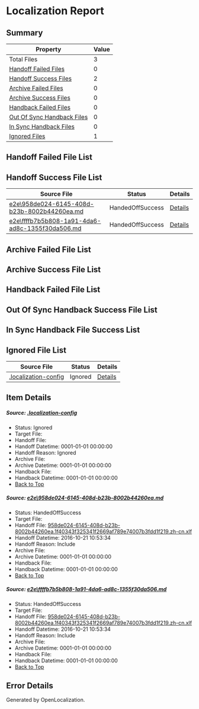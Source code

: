 # <a name='report-top'></a> Localization Report

## Summary
 Property | Value 
 -------- | ----- 
 Total Files | 3
[ Handoff Failed Files ](#handoff-failed-list)| 0
[ Handoff Success Files ](#handoff-success-list)| 2
[ Archive Failed Files ](#archive-failed-list)| 0
[ Archive Success Files ](#archive-success-list)| 0
[ Handback Failed Files ](#handback-failed-list)| 0
[ Out Of Sync Handback Files ](#outofsync-handback-success-list)| 0
[ In Sync Handback Files ](#insync-handback-success-list)| 0
[ Ignored Files ](#ignored-list)| 1

## <a name='handoff-failed-list'></a> Handoff Failed File List

## <a name='handoff-success-list'></a> Handoff Success File List
 Source File | Status | Details 
 ----------- | ------ | ------- 
 [e2e\958de024-6145-408d-b23b-8002b44260ea.md](https://github.com/OpenLocalizationTestOrg/ol-test0/blob/cf3a4a6f3055fc0ae1e9f2debaba2fe0e0f0b162/e2e/958de024-6145-408d-b23b-8002b44260ea.md) | HandedOffSuccess | [Details](#cdedcd6afbae04ec47f136c6be1c10c78b4318ef1)
 [e2e\ffffb7b5b808-1a91-4da6-ad8c-1355f30da506.md](https://github.com/OpenLocalizationTestOrg/ol-test0/blob/cf3a4a6f3055fc0ae1e9f2debaba2fe0e0f0b162/e2e/ffffb7b5b808-1a91-4da6-ad8c-1355f30da506.md) | HandedOffSuccess | [Details](#cdedcd6afbae04ec47f136c6be1c10c78b4318ef2)

## <a name='archive-failed-list'></a> Archive Failed File List

## <a name='archive-success-list'></a> Archive Success File List

## <a name='handback-failed-list'></a> Handback Failed File List

## <a name='outofsync-handback-success-list'></a> Out Of Sync Handback Success File List

## <a name='insync-handback-success-list'></a> In Sync Handback File Success List

## <a name='ignored-list'></a> Ignored File List
 Source File | Status | Details 
 ----------- | ------ | ------- 
 [.localization-config](https://github.com/OpenLocalizationTestOrg/ol-test0/blob/cf3a4a6f3055fc0ae1e9f2debaba2fe0e0f0b162/.localization-config) | Ignored | [Details](#c268a05ecaa7ec85942ed632c29928ee5bd6da8d0)

## Item Details
##### <a name='c268a05ecaa7ec85942ed632c29928ee5bd6da8d0'></a> Source: [.localization-config](https://github.com/OpenLocalizationTestOrg/ol-test0/blob/cf3a4a6f3055fc0ae1e9f2debaba2fe0e0f0b162/.localization-config)
* Status: Ignored
* Target File: 
* Handoff File: 
* Handoff Datetime: 0001-01-01 00:00:00
* Handoff Reason: Ignored
* Archive File: 
* Archive Datetime: 0001-01-01 00:00:00
* Handback File: 
* Handback Datetime: 0001-01-01 00:00:00
* [Back to Top](#report-top)

##### <a name='cdedcd6afbae04ec47f136c6be1c10c78b4318ef1'></a> Source: [e2e\958de024-6145-408d-b23b-8002b44260ea.md](https://github.com/OpenLocalizationTestOrg/ol-test0/blob/cf3a4a6f3055fc0ae1e9f2debaba2fe0e0f0b162/e2e/958de024-6145-408d-b23b-8002b44260ea.md)
* Status: HandedOffSuccess
* Target File: 
* Handoff File: [958de024-6145-408d-b23b-8002b44260ea.1f40343f325341f2669af789e74007b3fdd1f219.zh-cn.xlf](https://github.com/OpenLocalizationTestOrg/ol-test0-handoff/blob/ff1a02b92196cb753cb04c71b18574b515767e51/ol-handoff/OpenLocalizationTestOrg/ol-test0-zhcn/shujia/ht/958de024-6145-408d-b23b-8002b44260ea.1f40343f325341f2669af789e74007b3fdd1f219.zh-cn.xlf)
* Handoff Datetime: 2016-10-21 10:53:34
* Handoff Reason: Include
* Archive File: 
* Archive Datetime: 0001-01-01 00:00:00
* Handback File: 
* Handback Datetime: 0001-01-01 00:00:00
* [Back to Top](#report-top)

##### <a name='cdedcd6afbae04ec47f136c6be1c10c78b4318ef2'></a> Source: [e2e\ffffb7b5b808-1a91-4da6-ad8c-1355f30da506.md](https://github.com/OpenLocalizationTestOrg/ol-test0/blob/cf3a4a6f3055fc0ae1e9f2debaba2fe0e0f0b162/e2e/ffffb7b5b808-1a91-4da6-ad8c-1355f30da506.md)
* Status: HandedOffSuccess
* Target File: 
* Handoff File: [958de024-6145-408d-b23b-8002b44260ea.1f40343f325341f2669af789e74007b3fdd1f219.zh-cn.xlf](https://github.com/OpenLocalizationTestOrg/ol-test0-handoff/blob/ff1a02b92196cb753cb04c71b18574b515767e51/ol-handoff/OpenLocalizationTestOrg/ol-test0-zhcn/shujia/ht/958de024-6145-408d-b23b-8002b44260ea.1f40343f325341f2669af789e74007b3fdd1f219.zh-cn.xlf)
* Handoff Datetime: 2016-10-21 10:53:34
* Handoff Reason: Include
* Archive File: 
* Archive Datetime: 0001-01-01 00:00:00
* Handback File: 
* Handback Datetime: 0001-01-01 00:00:00
* [Back to Top](#report-top)


## Error Details

Generated by OpenLocalization.
